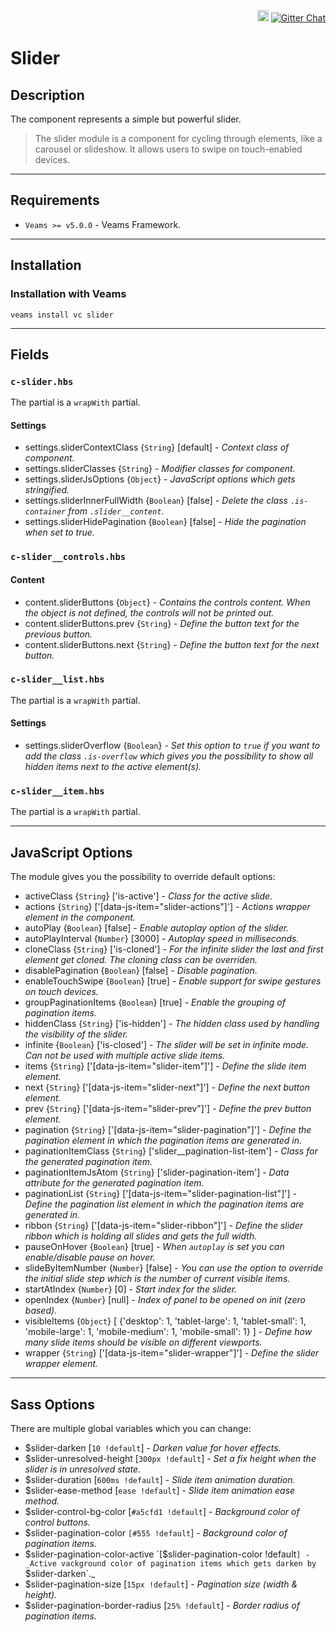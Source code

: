 <p align='right'>
    <a href="https://badge.fury.io/js/veams-component-slider"><img src="https://badge.fury.io/js/veams-component-slider.svg" alt="npm version" height="18"></a>
    <a href='https://gitter.im/Sebastian-Fitzner/Veams?utm_source=badge&utm_medium=badge&utm_campaign=pr-badge'><img src='https://badges.gitter.im/Sebastian-Fitzner/Veams.svg' alt='Gitter Chat' /></a>
</p>

# Slider

## Description

The component represents a simple but powerful slider. 

> The slider module is a component for cycling through elements, like a carousel or slideshow. It allows users to swipe on touch-enabled devices. 

----------

## Requirements
- `Veams >= v5.0.0` - Veams Framework.

-----------

## Installation 

### Installation with Veams

`veams install vc slider`

----------- 

## Fields

### `c-slider.hbs`

The partial is a `wrapWith` partial.

#### Settings
- settings.sliderContextClass {`String`} [default] - _Context class of component._
- settings.sliderClasses {`String`} - _Modifier classes for component._
- settings.sliderJsOptions {`Object`} - _JavaScript options which gets stringified._
- settings.sliderInnerFullWidth {`Boolean`} [false] - _Delete the class `.is-container` from `.slider__content`._
- settings.sliderHidePagination {`Boolean`} [false] - _Hide the pagination when set to true._

### `c-slider__controls.hbs`

#### Content
- content.sliderButtons {`Object`} - _Contains the controls content. When the object is not defined, the controls will not be printed out._
- content.sliderButtons.prev {`String`} - _Define the button text for the previous button._
- content.sliderButtons.next {`String`} - _Define the button text for the next button._

### `c-slider__list.hbs`

The partial is a `wrapWith` partial.

#### Settings
- settings.sliderOverflow {`Boolean`} - _Set this option to `true` if you want to add the class `.is-overflow` which gives you the possibility to show all hidden items next to the active element(s)._


### `c-slider__item.hbs`

The partial is a `wrapWith` partial.

-------------

## JavaScript Options

The module gives you the possibility to override default options: 

- activeClass {`String`} ['is-active'] - _Class for the active slide._
- actions {`String`} ['[data-js-item="slider-actions"]'] - _Actions wrapper element in the component._
- autoPlay {`Boolean`} [false] - _Enable autoplay option of the slider._
- autoPlayInterval {`Number`} [3000] - _Autoplay speed in milliseconds._
- cloneClass {`String`} ['is-cloned'] - _For the infinite slider the last and first element get cloned. The cloning class can be overriden._
- disablePagination {`Boolean`} [false] - _Disable pagination._
- enableTouchSwipe {`Boolean`} [true] - _Enable support for swipe gestures on touch devices._
- groupPaginationItems {`Boolean`} [true] - _Enable the grouping of pagination items._
- hiddenClass {`String`} ['is-hidden'] - _The hidden class used by handling the visibility of the slider._
- infinite {`Boolean`} ['is-closed'] - _The slider will be set in infinite mode. Can not be used with multiple active slide items._
- items {`String`} ['[data-js-item="slider-item"]'] - _Define the slide item element._
- next {`String`} ['[data-js-item="slider-next"]'] - _Define the next button element._
- prev {`String`} ['[data-js-item="slider-prev"]'] - _Define the prev button element._
- pagination {`String`} ['[data-js-item="slider-pagination"]'] - _Define the pagination element in which the pagination items are generated in._
- paginationItemClass {`String`} ['slider__pagination-list-item'] - _Class for the generated pagination item._
- paginationItemJsAtom {`String`} ['slider-pagination-item'] - _Data attribute for the generated pagination item._
- paginationList {`String`} ['[data-js-item="slider-pagination-list"]'] - _Define the pagination list element in which the pagination items are generated in._
- ribbon {`String`} ['[data-js-item="slider-ribbon"]'] - _Define the slider ribbon which is holding all slides and gets the full width._
- pauseOnHover {`Boolean`} [true] - _When `autoplay` is set you can enable/disable pause on hover._
- slideByItemNumber {`Number`} [false] - _You can use the option to override the initial slide step which is the number of current visible items._
- startAtIndex {`Number`} [0] - _Start index for the slider._
- openIndex {`Number`} [null] - _Index of panel to be opened on init (zero based)._
- visibleItems {`Object`} [ {'desktop': 1, 'tablet-large': 1, 'tablet-small': 1, 'mobile-large': 1, 'mobile-medium': 1, 'mobile-small': 1} ] - _Define how many slide items should be visible on different viewports._
- wrapper {`String`} ['[data-js-item="slider-wrapper"]'] - _Define the slider wrapper element._

------------

## Sass Options

There are multiple global variables which you can change: 
- $slider-darken [`10 !default`] - _Darken value for hover effects._
- $slider-unresolved-height [`300px !default`] - _Set a fix height when the slider is in unresolved state._
- $slider-duration [`600ms !default`] - _Slide item animation duration._
- $slider-ease-method [`ease !default`] - _Slide item animation ease method._
- $slider-control-bg-color [`#a5cfd1 !default`] - _Background color of control buttons._
- $slider-pagination-color `[#555 !default`] - _Background color of pagination items._
- $slider-pagination-color-active `[$slider-pagination-color !default`] - _Active vackground color of pagination items which gets darken by `$slider-darken`._
- $slider-pagination-size [`15px !default`] - _Pagination size (width & height)._
- $slider-pagination-border-radius [`25% !default`] - _Border radius of pagination items._